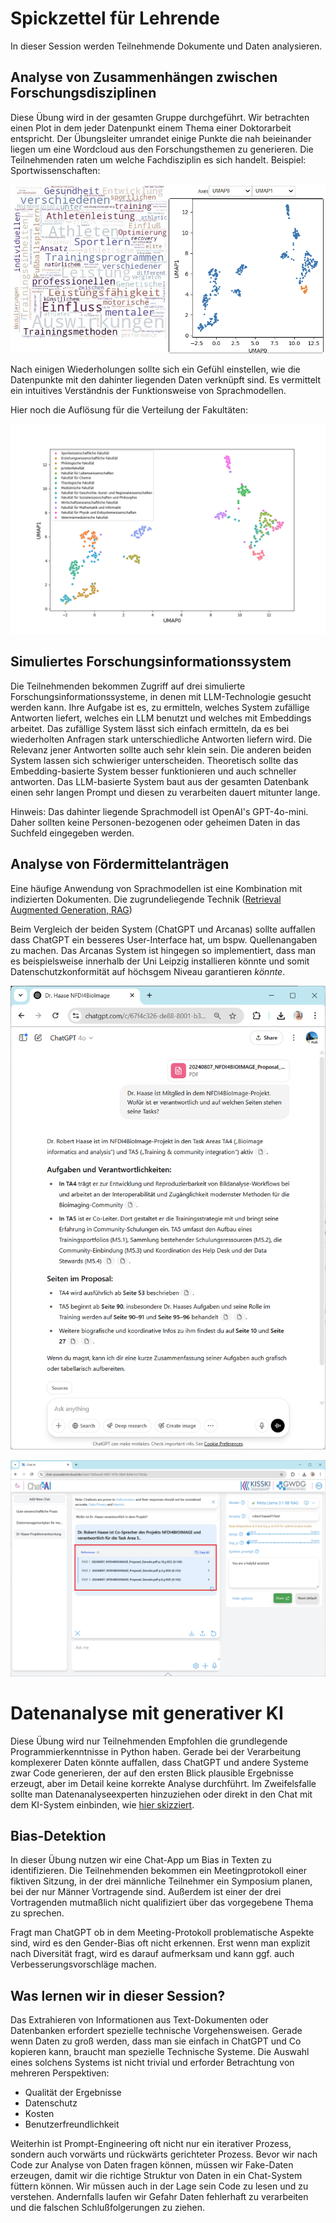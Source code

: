# Spickzettel für Lehrende

In dieser Session werden Teilnehmende Dokumente und Daten analysieren. 

## Analyse von Zusammenhängen zwischen Forschungsdisziplinen

Diese Übung wird in der gesamten Gruppe durchgeführt. Wir betrachten einen Plot in dem jeder Datenpunkt einem Thema einer Doktorarbeit entspricht. 
Der Übungsleiter umrandet einige Punkte die nah beieinander liegen um eine Wordcloud aus den Forschungsthemen zu generieren. Die Teilnehmenden raten um welche Fachdisziplin es sich handelt. Beispiel: Sportwissenschaften:

![](plot_example_sport.png)

Nach einigen Wiederholungen sollte sich ein Gefühl einstellen, wie die Datenpunkte mit den dahinter liegenden Daten verknüpft sind. Es vermittelt ein intuitives Verständnis der Funktionsweise von Sprachmodellen. 

Hier noch die Auflösung für die Verteilung der Fakultäten:

![](faculties.png)

## Simuliertes Forschungsinformationssystem

Die Teilnehmenden bekommen Zugriff auf drei simulierte Forschungsinformationssysteme, in denen mit LLM-Technologie gesucht werden kann. Ihre Aufgabe ist es, zu ermitteln, welches System zufällige Antworten liefert, welches ein LLM benutzt und welches mit Embeddings arbeitet. Das zufällige System lässt sich einfach ermitteln, da es bei wiederholten Anfragen stark unterschiedliche Antworten liefern wird. Die Relevanz jener Antworten sollte auch sehr klein sein. Die anderen beiden System lassen sich schwieriger unterscheiden. Theoretisch sollte das Embedding-basierte System besser funktionieren und auch schneller antworten. Das LLM-basierte System baut aus der gesamten Datenbank einen sehr langen Prompt und diesen zu verarbeiten dauert mitunter lange.

Hinweis: Das dahinter liegende Sprachmodell ist OpenAI's GPT-4o-mini. Daher sollten keine Personen-bezogenen oder geheimen Daten in das Suchfeld eingegeben werden. 

## Analyse von Fördermittelanträgen

Eine häufige Anwendung von Sprachmodellen ist eine Kombination mit indizierten Dokumenten. Die zugrundeliegende Technik ([Retrieval Augmented Generation, RAG](https://en.wikipedia.org/wiki/Retrieval-augmented_generation))

Beim Vergleich der beiden System (ChatGPT und Arcanas) sollte auffallen dass ChatGPT ein besseres User-Interface hat, um bspw. Quellenangaben zu machen. Das Arcanas System ist hingegen so implementiert, dass man es beispielsweise innerhalb der Uni Leipzig installieren könnte und somit Datenschutzkonformität auf höchsgem Niveau garantieren _könnte_.

![](nfdi4bi_chatgpt.png)

![](nfdi4bi_arcanas.png)

# Datenanalyse mit generativer KI

Diese Übung wird nur Teilnehmenden Empfohlen die grundlegende Programmierkenntnisse in Python haben. 
Gerade bei der Verarbeitung komplexerer Daten könnte auffallen, dass ChatGPT und andere Systeme zwar Code generieren, der auf den ersten Blick plausible Ergebnisse erzeugt, aber im Detail keine korrekte Analyse durchführt.
Im Zweifelsfalle sollte man Datenanalyseexperten hinzuziehen oder direkt in den Chat mit dem KI-System einbinden, wie [hier skizziert](https://www.nature.com/articles/s43588-025-00781-1).

## Bias-Detektion

In dieser Übung nutzen wir eine Chat-App um Bias in Texten zu identifizieren. Die Teilnehmenden bekommen ein Meetingprotokoll einer fiktiven Sitzung, 
in der drei männliche Teilnehmer ein Symposium planen, bei der nur Männer Vortragende sind. 
Außerdem ist einer der drei Vortragenden mutmaßlich nicht qualifiziert über das vorgegebene Thema zu sprechen.

Fragt man ChatGPT ob in dem Meeting-Protokoll problematische Aspekte sind, wird es den Gender-Bias oft nicht erkennen.
Erst wenn man explizit nach Diversität fragt, wird es darauf aufmerksam und kann ggf. auch Verbesserungsvorschläge machen.

## Was lernen wir in dieser Session?

Das Extrahieren von Informationen aus Text-Dokumenten oder Datenbanken erfordert spezielle technische Vorgehensweisen. 
Gerade wenn Daten zu groß werden, dass man sie einfach in ChatGPT und Co kopieren kann, braucht man spezielle Technische Systeme. 
Die Auswahl eines solchens Systems ist nicht trivial und erforder Betrachtung von mehreren Perspektiven:
* Qualität der Ergebnisse
* Datenschutz
* Kosten
* Benutzerfreundlichkeit

Weiterhin ist Prompt-Engineering oft nicht nur ein iterativer Prozess, sondern auch vorwärts und rückwärts gerichteter Prozess.
Bevor wir nach Code zur Analyse von Daten fragen können, müssen wir Fake-Daten erzeugen, damit wir die richtige Struktur von Daten in ein Chat-System füttern können.
Wir müssen auch in der Lage sein Code zu lesen und zu verstehen. Andernfalls laufen wir Gefahr Daten fehlerhaft zu verarbeiten und die falschen Schlußfolgerungen zu ziehen.

